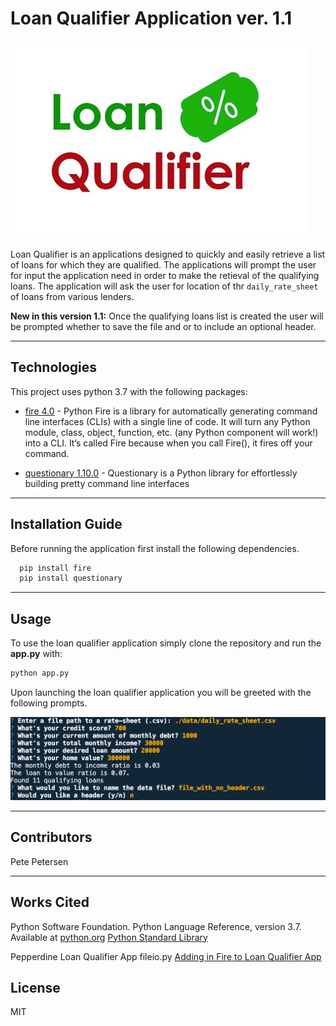 # Loan Qualifier Application ver. 1.1

![Loan Qualifier Prompts](Images/loan_qual_logo.jpg)

Loan Qualifier is an applications designed to quickly and easily retrieve a list of loans for which they are qualified.  The applications will prompt the user for input the application need in order to make the retieval of the qualifying loans.   The application will ask the user for location of thr `daily_rate_sheet` of loans from various lenders.  

**New in this version 1.1:**  Once the qualifying loans list is created the user will be prompted whether to save the file and or to include an optional header.

---

## Technologies

This project uses python 3.7 with the following packages:


* [fire 4.0](https://pypi.org/project/fire/) - Python Fire is a library for automatically generating command line interfaces (CLIs) with a single line of code.  It will turn any Python module, class, object, function, etc. (any Python component will work!) into a CLI. It’s called Fire because when you call Fire(), it fires off your command.


* [questionary 1.10.0](https://pypi.org/project/questionary/) - Questionary is a Python library for effortlessly building pretty command line interfaces 

---

## Installation Guide

Before running the application first install the following dependencies.

```python
  pip install fire
  pip install questionary
```

---

## Usage

To use the loan qualifier application simply clone the repository and run the **app.py** with:

```python
python app.py
```

Upon launching the loan qualifier application you will be greeted with the following prompts.

![Loan Qualifier Prompts](Images/loan_qalifier.png)

---

## Contributors

Pete Petersen

---

## Works Cited

Python Software Foundation. Python Language Reference, version 3.7. Available at [python.org](http://www.python.org)
[Python Standard Library](https://docs.python.org/3/library/index.html)

Pepperdine Loan Qualifier App fileio.py [Adding in Fire to Loan Qualifier App](https://courses.bootcampspot.com/courses/1103/files/1264429/download)

## License

MIT
